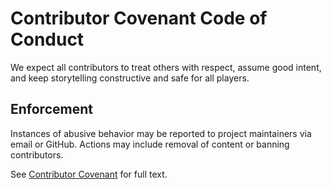 # Contributor Covenant Code of Conduct

We expect all contributors to treat others with respect, assume good intent, and keep storytelling constructive and safe for all players.

## Enforcement

Instances of abusive behavior may be reported to project maintainers via email or GitHub. Actions may include removal of content or banning contributors.

See [Contributor Covenant](https://www.contributor-covenant.org/version/2/0/code_of_conduct/) for full text.
